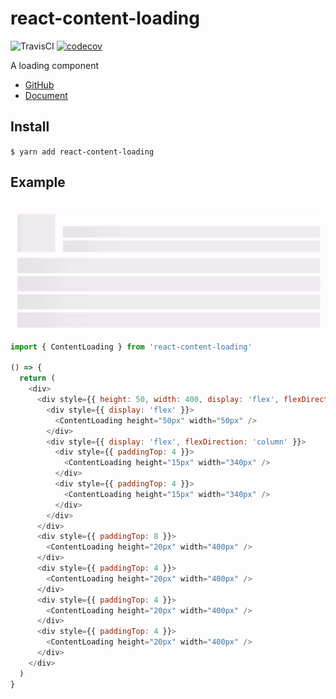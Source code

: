 # react-content-loading

![TravisCI](https://travis-ci.org/lili668668/react-content-loading.svg?branch=master)
[![codecov](https://codecov.io/gh/lili668668/react-content-loading/branch/master/graph/badge.svg?token=jU3b8FMc2F)](https://codecov.io/gh/lili668668/react-content-loading)


A loading component

- [GitHub](http://github.com/lili668668/react-content-loading)
- [Document](http://lili668668.github.io/react-content-loading)

## Install

`$ yarn add react-content-loading`

## Example

![](https://github.com/lili668668/react-content-loading/raw/master/images/loading.gif)

```js
import { ContentLoading } from 'react-content-loading'

() => {
  return (
    <div>
      <div style={{ height: 50, width: 400, display: 'flex', flexDirection: 'row', alignItems: 'end', justifyContent: 'space-between' }}>
        <div style={{ display: 'flex' }}>
          <ContentLoading height="50px" width="50px" />
        </div>
        <div style={{ display: 'flex', flexDirection: 'column' }}>
          <div style={{ paddingTop: 4 }}>
            <ContentLoading height="15px" width="340px" />
          </div>
          <div style={{ paddingTop: 4 }}>
            <ContentLoading height="15px" width="340px" />
          </div>
        </div>
      </div>
      <div style={{ paddingTop: 8 }}>
        <ContentLoading height="20px" width="400px" />
      </div>
      <div style={{ paddingTop: 4 }}>
        <ContentLoading height="20px" width="400px" />
      </div>
      <div style={{ paddingTop: 4 }}>
        <ContentLoading height="20px" width="400px" />
      </div>
      <div style={{ paddingTop: 4 }}>
        <ContentLoading height="20px" width="400px" />
      </div>
    </div>
  )
}
```
